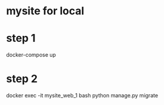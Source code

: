 # mysite for local
# step 1
docker-compose up

# step 2
docker exec -it mysite_web_1  bash
python manage.py migrate




